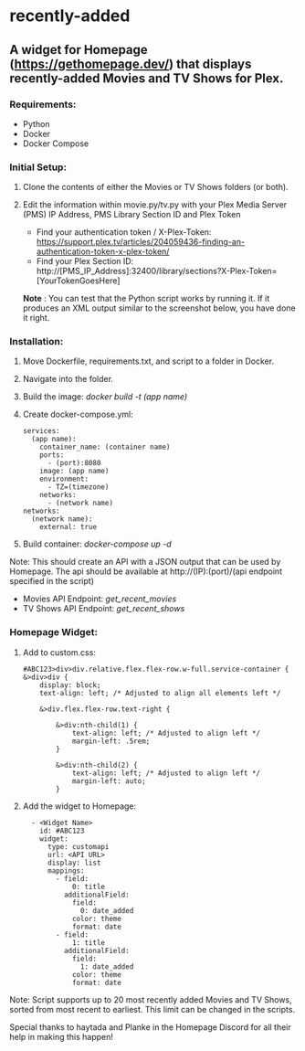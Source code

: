 # recently-added

## A widget for Homepage (https://gethomepage.dev/) that displays recently-added Movies and TV Shows for Plex.

### Requirements:
 - Python
 - Docker
 - Docker Compose

### Initial Setup:
1. Clone the contents of either the Movies or TV Shows folders (or both).
2. Edit the information within movie.py/tv.py with your Plex Media Server (PMS) IP Address, PMS Library Section ID and Plex Token
     - Find your authentication token / X-Plex-Token: https://support.plex.tv/articles/204059436-finding-an-authentication-token-x-plex-token/
     - Find your Plex Section ID: http://[PMS_IP_Address]:32400/library/sections?X-Plex-Token=[YourTokenGoesHere]

    __Note__ : You can test that the Python script works by running it. If it produces an XML output similar to the screenshot below, you have done it right.


### Installation:
1. Move Dockerfile, requirements.txt, and script to a folder in Docker.
2. Navigate into the folder.
3. Build the image: _docker build -t (app name)_
4. Create docker-compose.yml:

    ```{version: "3.3"
    services:
      (app name):
        container_name: (container name)
        ports:
          - (port):8080
        image: (app name)
        environment:
          - TZ=(timezone)
        networks:
          - (network name)
    networks:
      (network name):
        external: true
5. Build container: *docker-compose up -d*

Note: This should create an API with a JSON output that can be used by Homepage. The api should be available at http://(IP):(port)/(api endpoint specified in the script)
  - Movies API Endpoint: *get_recent_movies*
  - TV Shows API Endpoint: *get_recent_shows*

### Homepage Widget:
1. Add to custom.css:

    ``` 
    #ABC123>div>div.relative.flex.flex-row.w-full.service-container {
    &>div>div {
        display: block;
        text-align: left; /* Adjusted to align all elements left */

        &>div.flex.flex-row.text-right {

            &>div:nth-child(1) {
                text-align: left; /* Adjusted to align left */
                margin-left: .5rem;
            }

            &>div:nth-child(2) {
                text-align: left; /* Adjusted to align left */
                margin-left: auto;
            }

2. Add the widget to Homepage:

    ```
      - <Widget Name>
        id: #ABC123
        widget:
          type: customapi
          url: <API URL>
          display: list
          mappings:
            - field:
                0: title
              additionalField:
                field:
                  0: date_added
                color: theme
                format: date
            - field:
                1: title
              additionalField:
                field:
                  1: date_added
                color: theme
                format: date

Note: Script supports up to 20 most recently added Movies and TV Shows, sorted from most recent to earliest. This limit can be changed in the scripts.

Special thanks to haytada and Planke in the Homepage Discord for all their help in making this happen! 